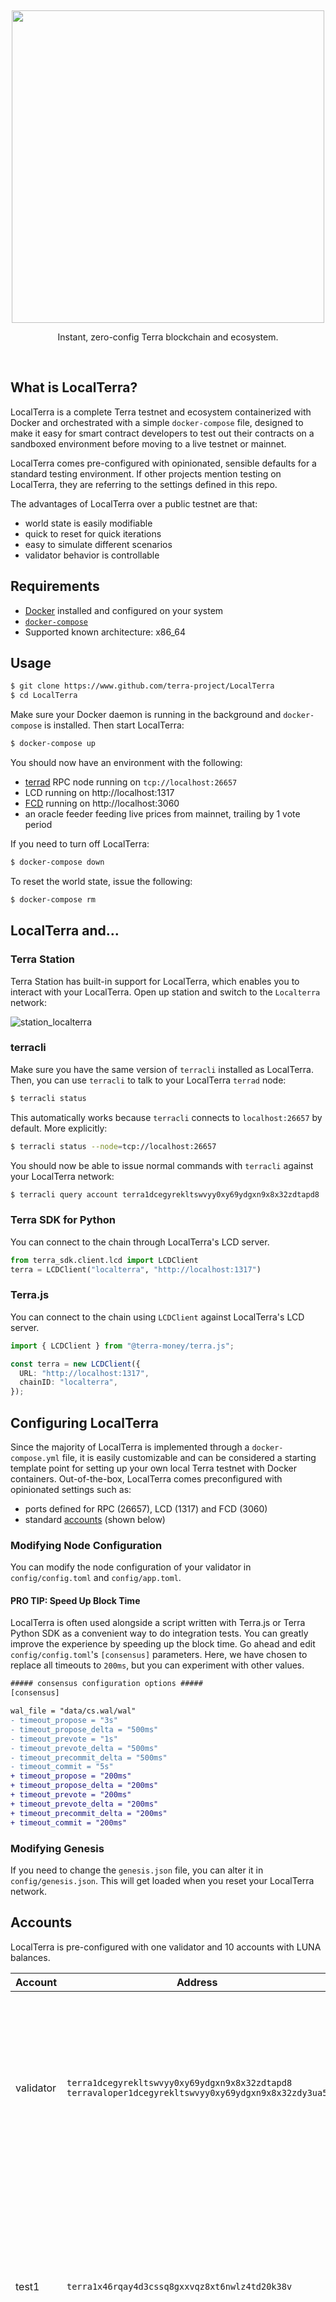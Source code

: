 <p>&nbsp;</p>
<p align="center">
<img src="https://raw.githubusercontent.com/terra-project/LocalTerra/master/img/localterra_logo_with_name.svg" width=500>
</p>

<p align="center">
Instant, zero-config Terra blockchain and ecosystem.
</p>

<br/>

## What is LocalTerra?

LocalTerra is a complete Terra testnet and ecosystem containerized with Docker and orchestrated with a simple `docker-compose` file, designed to make it easy for smart contract developers to test out their contracts on a sandboxed environment before moving to a live testnet or mainnet.

LocalTerra comes pre-configured with opinionated, sensible defaults for a standard testing environment. If other projects mention testing on LocalTerra, they are referring to the settings defined in this repo.

The advantages of LocalTerra over a public testnet are that:

- world state is easily modifiable
- quick to reset for quick iterations
- easy to simulate different scenarios
- validator behavior is controllable

## Requirements

- [Docker](https://www.docker.com/) installed and configured on your system
- [`docker-compose`](https://github.com/docker/compose)
- Supported known architecture: x86_64

## Usage

```sh
$ git clone https://www.github.com/terra-project/LocalTerra
$ cd LocalTerra
```

Make sure your Docker daemon is running in the background and `docker-compose` is installed. Then start LocalTerra:

```sh
$ docker-compose up
```

You should now have an environment with the following:

- [terrad](http://github.com/terra-project/core) RPC node running on `tcp://localhost:26657`
- LCD running on http://localhost:1317
- [FCD](http://www.github.com/terra-project/fcd) running on http://localhost:3060
- an oracle feeder feeding live prices from mainnet, trailing by 1 vote period

If you need to turn off LocalTerra:

```sh
$ docker-compose down
```

To reset the world state, issue the following:

```sh
$ docker-compose rm
```

## LocalTerra and...

### Terra Station

Terra Station has built-in support for LocalTerra, which enables you to interact with your LocalTerra. Open up station and switch to the `Localterra` network:

![station_localterra](./img/station-localterra.png)

### terracli

Make sure you have the same version of `terracli` installed as LocalTerra. Then, you can use `terracli` to talk to your LocalTerra `terrad` node:

```sh
$ terracli status
```

This automatically works because `terracli` connects to `localhost:26657` by default. More explicitly:

```sh
$ terracli status --node=tcp://localhost:26657
```

You should now be able to issue normal commands with `terracli` against your LocalTerra network:

```sh
$ terracli query account terra1dcegyrekltswvyy0xy69ydgxn9x8x32zdtapd8
```

### Terra SDK for Python

You can connect to the chain through LocalTerra's LCD server.

```python
from terra_sdk.client.lcd import LCDClient
terra = LCDClient("localterra", "http://localhost:1317")
```

### Terra.js

You can connect to the chain using `LCDClient` against LocalTerra's LCD server.

```ts
import { LCDClient } from "@terra-money/terra.js";

const terra = new LCDClient({
  URL: "http://localhost:1317",
  chainID: "localterra",
});
```

## Configuring LocalTerra

Since the majority of LocalTerra is implemented through a `docker-compose.yml` file, it is easily customizable and can be considered a starting template point for setting up your own local Terra testnet with Docker containers. Out-of-the-box, LocalTerra comes preconfigured with opinionated settings such as:

- ports defined for RPC (26657), LCD (1317) and FCD (3060)
- standard [accounts](#accounts) (shown below)

### Modifying Node Configuration

You can modify the node configuration of your validator in `config/config.toml` and `config/app.toml`.

#### PRO TIP: Speed Up Block Time

LocalTerra is often used alongside a script written with Terra.js or Terra Python SDK as a convenient way to do integration tests. You can greatly improve the experience by speeding up the block time. Go ahead and edit `config/config.toml`'s `[consensus]` parameters. Here, we have chosen to replace all timeouts to `200ms`, but you can experiment with other values.

```diff
##### consensus configuration options #####
[consensus]

wal_file = "data/cs.wal/wal"
- timeout_propose = "3s"
- timeout_propose_delta = "500ms"
- timeout_prevote = "1s"
- timeout_prevote_delta = "500ms"
- timeout_precommit_delta = "500ms"
- timeout_commit = "5s"
+ timeout_propose = "200ms"
+ timeout_propose_delta = "200ms"
+ timeout_prevote = "200ms"
+ timeout_prevote_delta = "200ms"
+ timeout_precommit_delta = "200ms"
+ timeout_commit = "200ms"
```

### Modifying Genesis

If you need to change the `genesis.json` file, you can alter it in `config/genesis.json`. This will get loaded when you reset your LocalTerra network.

## Accounts

LocalTerra is pre-configured with one validator and 10 accounts with LUNA balances.

| Account   | Address                                                                                                  | Mnemonic                                                                                                                                                                   |
| --------- | -------------------------------------------------------------------------------------------------------- | -------------------------------------------------------------------------------------------------------------------------------------------------------------------------- |
| validator | `terra1dcegyrekltswvyy0xy69ydgxn9x8x32zdtapd8`<br/>`terravaloper1dcegyrekltswvyy0xy69ydgxn9x8x32zdy3ua5` | `satisfy adjust timber high purchase tuition stool faith fine install that you unaware feed domain license impose boss human eager hat rent enjoy dawn`                    |
| test1     | `terra1x46rqay4d3cssq8gxxvqz8xt6nwlz4td20k38v`                                                           | `notice oak worry limit wrap speak medal online prefer cluster roof addict wrist behave treat actual wasp year salad speed social layer crew genius`                       |
| test2     | `terra17lmam6zguazs5q5u6z5mmx76uj63gldnse2pdp`                                                           | `quality vacuum heart guard buzz spike sight swarm shove special gym robust assume sudden deposit grid alcohol choice devote leader tilt noodle tide penalty`              |
| test3     | `terra1757tkx08n0cqrw7p86ny9lnxsqeth0wgp0em95`                                                           | `symbol force gallery make bulk round subway violin worry mixture penalty kingdom boring survey tool fringe patrol sausage hard admit remember broken alien absorb`        |
| test4     | `terra199vw7724lzkwz6lf2hsx04lrxfkz09tg8dlp6r`                                                           | `bounce success option birth apple portion aunt rural episode solution hockey pencil lend session cause hedgehog slender journey system canvas decorate razor catch empty` |
| test5     | `terra18wlvftxzj6zt0xugy2lr9nxzu402690ltaf4ss`                                                           | `second render cat sing soup reward cluster island bench diet lumber grocery repeat balcony perfect diesel stumble piano distance caught occur example ozone loyal`        |
| test6     | `terra1e8ryd9ezefuucd4mje33zdms9m2s90m57878v9`                                                           | `spatial forest elevator battle also spoon fun skirt flight initial nasty transfer glory palm drama gossip remove fan joke shove label dune debate quick`                  |
| test7     | `terra17tv2hvwpg0ukqgd2y5ct2w54fyan7z0zxrm2f9`                                                           | `noble width taxi input there patrol clown public spell aunt wish punch moment will misery eight excess arena pen turtle minimum grain vague inmate`                       |
| test8     | `terra1lkccuqgj6sjwjn8gsa9xlklqv4pmrqg9dx2fxc`                                                           | `cream sport mango believe inhale text fish rely elegant below earth april wall rug ritual blossom cherry detail length blind digital proof identify ride`                 |
| test9     | `terra1333veey879eeqcff8j3gfcgwt8cfrg9mq20v6f`                                                           | `index light average senior silent limit usual local involve delay update rack cause inmate wall render magnet common feature laundry exact casual resource hundred`       |
| test10    | `terra1fmcjjt6yc9wqup2r06urnrd928jhrde6gcld6n`                                                           | `prefer forget visit mistake mixture feel eyebrow autumn shop pair address airport diesel street pass vague innocent poem method awful require hurry unhappy shoulder`     |

## License

This software is licensed under the MIT license.

© 2020 Terraform Labs, PTE.

<hr/>

<p>&nbsp;</p>
<p align="center">
    <a href="https://terra.money/"><img src="http://terra.money/logos/terra_logo.svg" align="center" width=200/></a>
</p>
<div align="center">
  <sub><em>Powering the innovation of money.</em></sub>
</div>

